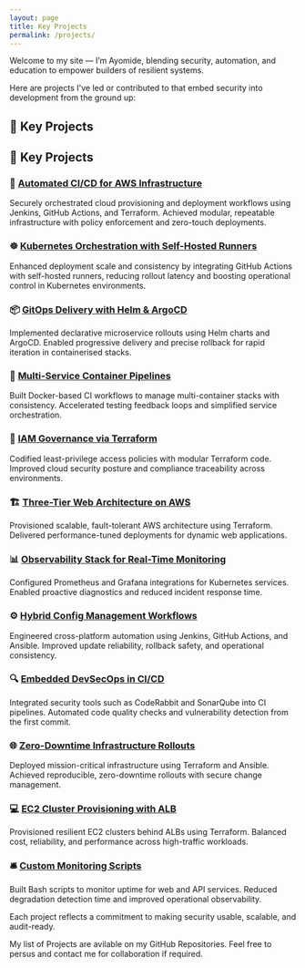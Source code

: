 ```yaml
---
layout: page
title: Key Projects
permalink: /projects/
---
```



Welcome to my site — I’m Ayomide, blending security, automation, and education to empower builders of resilient systems.  

Here are projects I've led or contributed to that embed security into development from the ground up:

## 🔑 Key Projects

## 🔑 Key Projects

### 🚀 [Automated CI/CD for AWS Infrastructure](https://github.com/yourusername/aws-ci-cd-automation)
Securely orchestrated cloud provisioning and deployment workflows using Jenkins, GitHub Actions, and Terraform. Achieved modular, repeatable infrastructure with policy enforcement and zero-touch deployments.

### ☸️ [Kubernetes Orchestration with Self-Hosted Runners](https://github.com/yourusername/k8s-github-runners)
Enhanced deployment scale and consistency by integrating GitHub Actions with self-hosted runners, reducing rollout latency and boosting operational control in Kubernetes environments.

### 📦 [GitOps Delivery with Helm & ArgoCD](https://github.com/yourusername/helm-argocd-delivery)
Implemented declarative microservice rollouts using Helm charts and ArgoCD. Enabled progressive delivery and precise rollback for rapid iteration in containerised stacks.

### 🧪 [Multi-Service Container Pipelines](https://github.com/yourusername/docker-ci-multistack)
Built Docker-based CI workflows to manage multi-container stacks with consistency. Accelerated testing feedback loops and simplified service orchestration.

### 🔐 [IAM Governance via Terraform](https://github.com/yourusername/terraform-iam-governance)
Codified least-privilege access policies with modular Terraform code. Improved cloud security posture and compliance traceability across environments.

### 🏗️ [Three-Tier Web Architecture on AWS](https://github.com/yourusername/aws-three-tier-terraform)
Provisioned scalable, fault-tolerant AWS architecture using Terraform. Delivered performance-tuned deployments for dynamic web applications.

### 📊 [Observability Stack for Real-Time Monitoring](https://github.com/yourusername/k8s-prometheus-grafana-stack)
Configured Prometheus and Grafana integrations for Kubernetes services. Enabled proactive diagnostics and reduced incident response time.

### ⚙️ [Hybrid Config Management Workflows](https://github.com/yourusername/ansible-ci-hybrid-config)
Engineered cross-platform automation using Jenkins, GitHub Actions, and Ansible. Improved update reliability, rollback safety, and operational consistency.

### 🔍 [Embedded DevSecOps in CI/CD](https://github.com/yourusername/devsecops-pipeline)
Integrated security tools such as CodeRabbit and SonarQube into CI pipelines. Automated code quality checks and vulnerability detection from the first commit.

### 🌐 [Zero-Downtime Infrastructure Rollouts](https://github.com/yourusername/terraform-ansible-rollouts)
Deployed mission-critical infrastructure using Terraform and Ansible. Achieved reproducible, zero-downtime rollouts with secure change management.

### 💻 [EC2 Cluster Provisioning with ALB](https://github.com/yourusername/ec2-cluster-with-alb)
Provisioned resilient EC2 clusters behind ALBs using Terraform. Balanced cost, reliability, and performance across high-traffic workloads.

### 🛎️ [Custom Monitoring Scripts](https://github.com/yourusername/monitoring-scripts-bash)
Built Bash scripts to monitor uptime for web and API services. Reduced degradation detection time and improved operational observability.


Each project reflects a commitment to making security usable, scalable, and audit-ready.


My list of Projects are avilable on my GitHub Repositories. Feel free to persus and contact me for collaboration if required.
